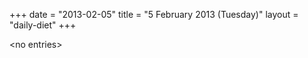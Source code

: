+++
date = "2013-02-05"
title = "5 February 2013 (Tuesday)"
layout = "daily-diet"
+++


\<no entries\>
